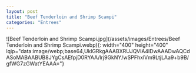 ```yaml
---
layout: post
title: "Beef Tenderloin and Shrimp Scampi"
categories: "Entrees"
---
```

![Beef Tenderloin and Shrimp Scampi.jpg](/assets/images/Entrees/Beef Tenderloin and Shrimp Scampi.webp){: width="400" height="400" lqip="data:image/webp;base64,UklGRkgAAABXRUJQVlA4IDwAAADwAQCdASoMABAABUB8JYgCsAEfpjD0RYAA/lrj9GkNY/wSPFhxlVm9LtjLAa9+b9B/gfWG7zGWatYEAAA="}

